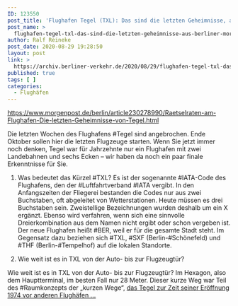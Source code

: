 ```yaml
---
ID: 123550
post_title: 'Flughafen Tegel (TXL): Das sind die letzten Geheimnisse, aus Berliner Morgenpost'
post_name: >
  flughafen-tegel-txl-das-sind-die-letzten-geheimnisse-aus-berliner-morgenpost
author: Ralf Reineke
post_date: 2020-08-29 19:28:50
layout: post
link: >
  https://archiv.berliner-verkehr.de/2020/08/29/flughafen-tegel-txl-das-sind-die-letzten-geheimnisse-aus-berliner-morgenpost/
published: true
tags: [ ]
categories:
  - Flughäfen
---
```

https://www.morgenpost.de/berlin/article230278990/Raetselraten-am-Flughafen-Die-letzten-Geheimnisse-von-Tegel.html

Die letzten Wochen des Flughafens #Tegel sind angebrochen. Ende Oktober sollen hier die letzten Flugzeuge starten. Wenn Sie jetzt immer noch denken, Tegel war für Jahrzehnte nur ein Flughafen mit zwei Landebahnen und sechs Ecken – wir haben da noch ein paar finale Erkenntnisse für Sie.

1. Was bedeutet das Kürzel #TXL?
Es ist der sogenannte #IATA-Code des Flughafens, den der #Luftfahrtverband #IATA vergibt. In den Anfangszeiten der Fliegerei bestanden die Codes nur aus zwei Buchstaben, oft abgeleitet von Wetterstationen. Heute müssen es drei Buchstaben sein. Zweistellige Bezeichnungen wurden deshalb um ein X ergänzt. Ebenso wird verfahren, wenn sich eine sinnvolle Dreierkombination aus dem Namen nicht ergibt oder schon vergeben ist. Der neue Flughafen heißt #BER, weil er für die gesamte Stadt steht. Im Gegensatz dazu beziehen sich #TXL, #SXF (Berlin-#Schönefeld) und #THF (Berlin-#Tempelhof) auf die lokalen Standorte.

2. Wie weit ist es in TXL von der Auto- bis zur Flugzeugtür?

Wie weit ist es in TXL von der Auto- bis zur Flugzeugtür? Im Hexagon, also dem Hauptterminal, im besten Fall nur 28 Meter. Dieser kurze Weg war Teil des #Raumkonzepts der „kurzen Wege“, <a href="https://www.morgenpost.de/berlin/article230278990/Raetselraten-am-Flughafen-Die-letzten-Geheimnisse-von-Tegel.html">das Tegel zur Zeit seiner Eröffnung 1974 vor anderen Flughäfen ...</a>